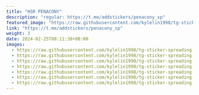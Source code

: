 ```yaml
---
title: "HSR PENACONY"
description: "regular: https://t.me/addstickers/penacony_sp"
featured_image: "https://raw.githubusercontent.com/kylelin1998/tg-sticker-spreading-worldwide-images/main/img/8b0445ae-52f7-4b5d-8aa9-211e7d573b2d.jpg"
link: "https://t.me/addstickers/penacony_sp"
weight: 3
date: 2024-02-25T08:11:38+08:00
images:
  - https://raw.githubusercontent.com/kylelin1998/tg-sticker-spreading-worldwide-images/main/img/8b0445ae-52f7-4b5d-8aa9-211e7d573b2d.jpg
  - https://raw.githubusercontent.com/kylelin1998/tg-sticker-spreading-worldwide-images/main/img/97ede013-a0af-4533-9c9e-78e96715f03f.jpg
  - https://raw.githubusercontent.com/kylelin1998/tg-sticker-spreading-worldwide-images/main/img/385d0f08-0581-44fb-beb9-9444e74be92b.jpg
  - https://raw.githubusercontent.com/kylelin1998/tg-sticker-spreading-worldwide-images/main/img/9e7e23e0-7c82-4022-95ee-d1eb7b853f39.jpg
  - https://raw.githubusercontent.com/kylelin1998/tg-sticker-spreading-worldwide-images/main/img/df46a6f2-be47-4e01-986f-f300e64b3b09.jpg
  - https://raw.githubusercontent.com/kylelin1998/tg-sticker-spreading-worldwide-images/main/img/864598de-9c0f-4653-9873-a6d6c9ae299c.jpg
  - https://raw.githubusercontent.com/kylelin1998/tg-sticker-spreading-worldwide-images/main/img/67ba16a3-be3d-40e4-b473-0655f23a9402.jpg
---
```

